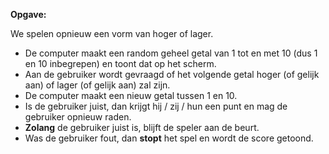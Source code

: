 **Opgave:**

We spelen opnieuw een vorm van hoger of lager. 
* De computer maakt een random geheel getal van 1 tot en met 10 (dus 1 en 10 inbegrepen) en toont dat op het scherm. 
* Aan de gebruiker wordt gevraagd of het volgende getal hoger (of gelijk aan) of lager (of gelijk aan) zal zijn. 
* De computer maakt een nieuw getal tussen 1 en 10. 
* Is de gebruiker juist, dan krijgt hij / zij / hun een punt en mag de gebruiker opnieuw raden. 
* **Zolang** de gebruiker juist is, blijft de speler aan de beurt. 
* Was de gebruiker fout, dan **stopt** het spel en wordt de score getoond. 
